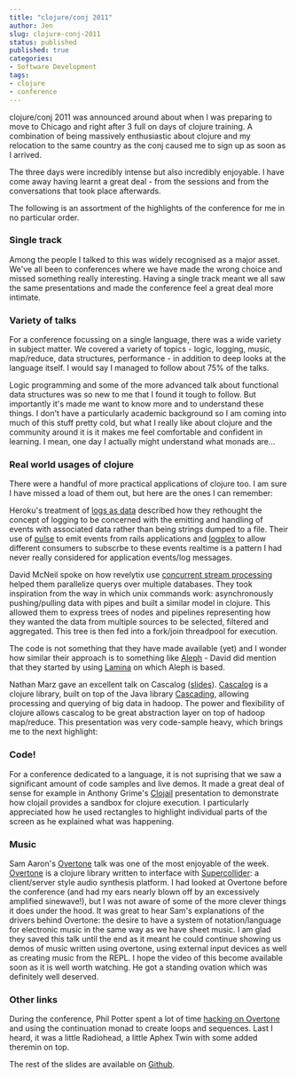 ```yaml
---
title: "clojure/conj 2011"
author: Jen
slug: clojure-conj-2011
status: published
published: true
categories:
- Software Development 
tags:
- clojure
- conference
---
```

clojure/conj 2011 was announced around about when I was preparing to
move to Chicago and right after 3 full on days of clojure training. A
combination of being massively enthusiastic about clojure and my
relocation to the same country as the conj caused me to sign up as
soon as I arrived.

The three days were incredibly intense but also incredibly
enjoyable. I have come away having learnt a great deal - from the
sessions and from the conversations that took place afterwards. 

The following is an assortment of the highlights of the conference for
me in no particular order.

### Single track

Among the people I talked to this was widely recognised as a major
asset. We've all been to conferences where we have made the wrong
choice and missed something really interesting. Having a single track
meant we all saw the same presentations and made the conference feel a
great deal more intimate.

### Variety of talks

For a conference focussing on a single language, there was a wide
variety in subject matter. We covered a variety of topics - logic, logging, music,
map/reduce, data structures, performance - in addition to deep looks
at the language itself. I would say I managed to follow about 75% of
the talks. 


Logic programming and some of the more advanced talk about
functional data structures was so new to me that I found it tough to
follow. But importantly it's made me want to know more and to
understand these things. I don't have a particularly academic
background so I am coming into much of this stuff pretty cold, but
what I really like about clojure and the community around it is it
makes me feel comfortable and confident in learning. I mean, one day I
actually might understand what monads are...

### Real world usages of clojure

There were a handful of more practical applications of clojure too. I
am sure I have missed a load of them out, but here are the ones I can
remember:

Heroku's treatment of [logs as
data](https://github.com/relevance/clojure-conj/blob/master/2011-slides/mark-mcgranaghan-logs-as-data.pdf)
described how they rethought the concept of logging to be concerned
with the emitting and handling of events with associated data rather
than being strings dumped to a file. Their use of
[pulse](https://github.com/jnewland/pulse) to emit events from rails
applications and [logplex](https://github.com/heroku/logplex) to allow
different consumers to subscrbe to these events realtime is a pattern
I had never really considered for application events/log messages. 

David McNeil spoke on how revelytix use [concurrent stream
processing](https://github.com/relevance/clojure-conj/blob/master/2011-slides/mark-mcgranaghan-logs-as-data.pdf)
helped them parallelize querys over multiple databases. They took
inspiration from the way in which unix commands work: asynchronously
pushing/pulling data with pipes and built a similar model in
clojure. This allowed them to express trees of nodes and pipelines
representing how they wanted the data from multiple sources to be
selected, filtered and aggregated. This tree is then fed into a
fork/join threadpool for execution.

The code is not something that they
have made available (yet) and I wonder how similar their approach is
to something like [Aleph](https://github.com/ztellman/aleph) - David
did mention that they started by using
[Lamina](https://github.com/ztellman/lamina) on which Aleph is based.

Nathan Marz gave an excellent talk on Cascalog
([slides](https://github.com/relevance/clojure-conj/blob/master/2011-slides/nathan-marz-cascalog.pdf)). [Cascalog](http://cascalog.org)
is a clojure library, built on top of the Java library
[Cascading](http://www.cascading.org/), allowing processing and
querying of big data in hadoop. The power and flexibility of clojure
allows cascalog to be great abstraction layer on top of hadoop
map/reduce. This presentation was very code-sample heavy, which brings
me to the next highlight:

### Code!

For a conference dedicated to a language, it is not suprising that we
saw a significant amount of code samples and live demos. It made a
great deal of sense for example in Anthony Grime's
[Clojail](https://github.com/relevance/clojure-conj/blob/master/2011-slides/anthony-grimes-clojail.pdf)
presentation to demonstrate how clojail provides a sandbox for clojure
execution. I particularly appreciated how he used rectangles to
highlight individual parts of the screen as he explained what was
happening.

### Music

Sam Aaron's
[Overtone](https://github.com/relevance/clojure-conj/blob/master/2011-slides/samaaron-overtone.pdf)
talk was one of the most enjoyable of the week. [Overtone](http://rosejn.github.com/overtone/) is a clojure
library written to interface with
[Supercollider](http://supercollider.sourceforge.net/): a
client/server style audio synthesis platform. I had looked at Overtone
before the conference (and had my ears nearly blown off by an
excessively amplified sinewave!), but I was not aware of some of the
more clever things it does under the hood. It was great to hear Sam's
explanations of the drivers behind Overtone: the desire to have a
system of notation/language for electronic music in the same way as we
have sheet music.
I am glad they saved this talk until the end as it meant he could continue showing us demos of
music written using overtone, using external input devices as well as
creating music from the REPL. I hope the video of this become
available soon as it is well worth watching. He got a standing ovation
which was definitely well deserved.

### Other links

During the conference, Phil Potter spent a lot of time [hacking on
Overtone](https://github.com/ppotter/beat-monad) and using the continuation monad to create loops and
sequences. Last I heard, it was a little Radiohead, a little Aphex
Twin with some added theremin on top.

The rest of the slides are available on [Github](https://github.com/relevance/clojure-conj/tree/master/2011-slides).
